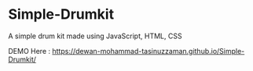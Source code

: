 # Simple-Drumkit
A simple drum kit made using JavaScript, HTML, CSS

DEMO Here : https://dewan-mohammad-tasinuzzaman.github.io/Simple-Drumkit/
